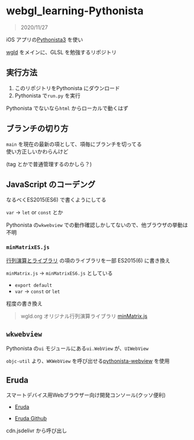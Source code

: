 # webgl_learning-Pythonista

> 2020/11/27

iOS アプリの[Pythonista3](http://omz-software.com/pythonista/) を使い


[wgld](https://wgld.org/) をメインに、GLSL を勉強するリポジトリ




## 実行方法

1) このリポジトリをPythonista にダウンロード
1) Pythonista で`run.py` を実行


Pythonista でないなら`html` からローカルで動くはず


## ブランチの切り方

`main` を現在の最新の項として、項毎にブランチを切ってる<br>使い方正しいかわらんけど


(tag とかで普通管理するのかしら？)




## JavaScript のコーデング

なるべくES2015(ES6) で書くようにしてる


`var` -> `let` or `const` とか


Pythonista の`wkwebview` での動作確認しかしてないので、他ブラウザの挙動は不明


### `minMatrixES.js`

[行列演算とライブラリ](https://wgld.org/d/webgl/w010.html) の項のライブラリを一部 ES2015(6) に書き換え


`minMatrix.js` -> `minMatrixES6.js` としている


- `export default`
- `var` -> `const` or `let`

程度の書き換え


> wgld.org オリジナル行列演算ライブラリ
> [minMatrix.js](https://wgld.org/j/minMatrix.js)



## `wkwebview`

Pythonista の`ui` モジュールにある`ui.WebView` が、`UIWebView`


`objc-util` より、`WKWebView` を呼び出せる[pythonista-webview](https://github.com/mikaelho/pythonista-webview) を使用


## Eruda

スマートデバイス用Webブラウザー向け開発コンソール(クッソ便利)

- [Eruda](https://eruda.liriliri.io/)


- [Eruda Github](https://github.com/liriliri/eruda)


cdn.jsdelivr から呼び出し



